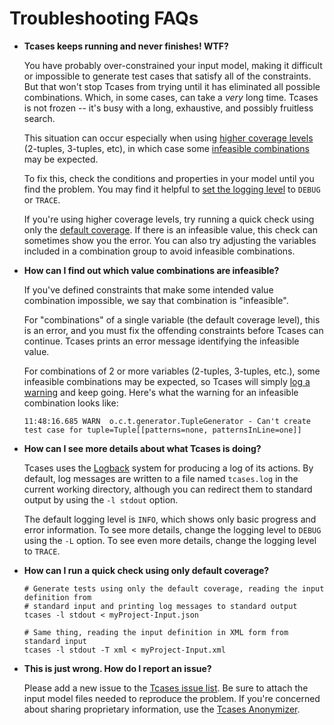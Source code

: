 # Troubleshooting FAQs #

  * **Tcases keeps running and never finishes! WTF?**

    You have probably over-constrained your input model, making it difficult or impossible to generate test
    cases that satisfy all of the constraints. But that won't stop Tcases from trying until it has eliminated
    all possible combinations. Which, in some cases, can take a *very* long time. Tcases is not frozen -- it's
    busy with a long, exhaustive, and possibly fruitless search.

    This situation can occur especially when using [higher coverage
    levels](./Tcases-Guide.md#defining-higher-coverage) (2-tuples, 3-tuples, etc), in
    which case some [infeasible combinations](#infeasible) may be expected.

    To fix this, check the conditions and properties in your model until you find the problem. You may find it
    helpful to [set the logging level](#logging) to `DEBUG` or `TRACE`.

    If you're using higher coverage levels, try running a quick check using only the [default
    coverage](#defaultCoverage). If there is an infeasible value, this check can sometimes show you the
    error. You can also try adjusting the variables included in a combination group to avoid infeasible
    combinations.


  * **How can I find out which value combinations are infeasible?**<A name="infeasible"/>

    If you've defined constraints that make some intended value combination impossible, we say that
    combination is "infeasible".

    For "combinations" of a single variable (the default coverage level), this is an error, and you must fix
    the offending constraints before Tcases can continue. Tcases prints an error message identifying the
    infeasible value.
    
    For combinations of 2 or more variables (2-tuples, 3-tuples, etc.), some infeasible combinations may be
    expected, so Tcases will simply [log a warning](#logging) and keep going. Here's what the warning for an infeasible
    combination looks like:

    ```
    11:48:16.685 WARN  o.c.t.generator.TupleGenerator - Can't create test case for tuple=Tuple[[patterns=none, patternsInLine=one]]
    ```


  * **How can I see more details about what Tcases is doing?**<A name="logging"/>

    Tcases uses the [Logback](http://logback.qos.ch/) system for producing a log of its actions. By default,
    log messages are written to a file named `tcases.log` in the current working directory, although you can
    redirect them to standard output by using the `-l stdout` option.

    The default logging level is `INFO`, which shows only basic progress and error information.  To see more
    details, change the logging level to `DEBUG` using the `-L` option.  To see even more details, change the
    logging level to `TRACE`.


  * **How can I run a quick check using only default coverage?**<A name="defaultCoverage"/>

    ```
    # Generate tests using only the default coverage, reading the input definition from
    # standard input and printing log messages to standard output
    tcases -l stdout < myProject-Input.json
    ```

    ```
    # Same thing, reading the input definition in XML form from standard input
    tcases -l stdout -T xml < myProject-Input.xml
    ```


  * **This is just wrong. How do I report an issue?**

    Please add a new issue to the [Tcases issue list](https://github.com/Cornutum/tcases/issues). Be sure to
    attach the input model files needed to reproduce the problem. If you're concerned about sharing
    proprietary information, use the [Tcases Anonymizer](./How-To-Anonymize.md#how-to-anonymize-your-input-model).
    
